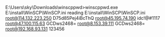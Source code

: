 E:\Users\sky\Downloads\winscppwd>winscppwd.exe E:\install\WinSCP\WinSCP.ini
reading E:\install\WinSCP\WinSCP.ini
root@114.132.223.250    D75d85Pej4iBcThQ
root@45.195.74.190      idc!@#1117
root@47.100.115.63      GCDws2468=
root@8.153.39.111       GCDws2468=
root@192.168.93.131     123456